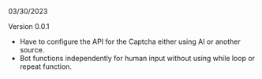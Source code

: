 03/30/2023

Version 0.0.1

- Have to configure the API for the Captcha either using AI or another source.
- Bot functions independently for human input without using while loop or repeat function.
